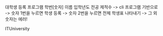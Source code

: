 대학생 등록 프로그램
학번[숫자] 이름 입학년도 전공 제적수
-> cli 프로그램 기반으로
-> 숫자 1번을 누르면 학생 등록
-> 숫자 2번을 누르면 전체 학생표 나타내기
-> 그 외숫자는 에러!

ITUniversity

